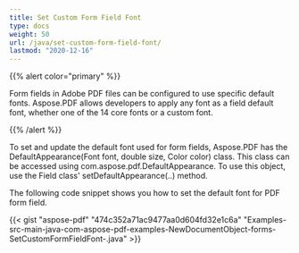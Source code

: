 ```yaml
---
title: Set Custom Form Field Font
type: docs
weight: 50
url: /java/set-custom-form-field-font/
lastmod: "2020-12-16"
---
```


{{% alert color="primary" %}}

Form fields in Adobe PDF files can be configured to use specific default fonts. Aspose.PDF allows developers to apply any font as a field default font, whether one of the 14 core fonts or a custom font.

{{% /alert %}}

To set and update the default font used for form fields, Aspose.PDF has the DefaultAppearance(Font font, double size, Color color) class. This class can be accessed using com.aspose.pdf.DefaultAppearance. To use this object, use the Field class' setDefaultAppearance(..) method.

The following code snippet shows you how to set the default font for PDF form field.

{{< gist "aspose-pdf" "474c352a71ac9477aa0d604fd32e1c6a" "Examples-src-main-java-com-aspose-pdf-examples-NewDocumentObject-forms-SetCustomFormFieldFont-.java" >}}




